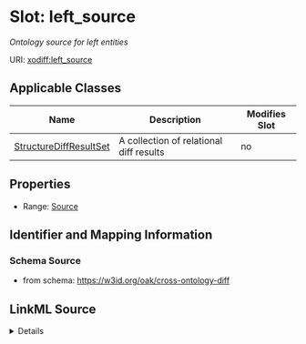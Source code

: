 

# Slot: left_source


_Ontology source for left entities_



URI: [xodiff:left_source](https://w3id.org/oak/cross-ontology-diff/left_source)



<!-- no inheritance hierarchy -->





## Applicable Classes

| Name | Description | Modifies Slot |
| --- | --- | --- |
| [StructureDiffResultSet](StructureDiffResultSet.md) | A collection of relational diff results |  no  |







## Properties

* Range: [Source](Source.md)





## Identifier and Mapping Information







### Schema Source


* from schema: https://w3id.org/oak/cross-ontology-diff




## LinkML Source

<details>
```yaml
name: left_source
description: Ontology source for left entities
from_schema: https://w3id.org/oak/cross-ontology-diff
rank: 1000
alias: left_source
owner: StructureDiffResultSet
domain_of:
- StructureDiffResultSet
range: Source

```
</details>